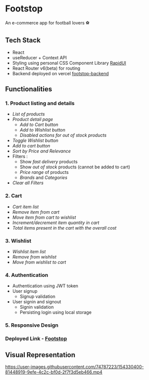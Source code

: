 # Footstop

An e-commerce app for football lovers ⚽

## Tech Stack

- React
- useReducer + Context API
- Styling using personal CSS Component Library [RapidUI](https://development-rapidui.netlify.app/)
- React Router v6(beta) for routing
- Backend deployed on vercel [footstop-backend](https://github.com/RajYeola/footstop-backend)

## Functionalities

### 1. Product listing and details

- _List of products_
- _Product detail page_
  - _Add to Cart button_
  - _Add to Wishlist button_
  - _Disabled actions for out of stock products_
- _Toggle Wishlist button_
- _Add to cart button_
- _Sort by Price and Relevance_
- Filters :
  - Show _fast delivery_ products
  - Show _out of stock_ products (cannot be added to cart)
  - _Price range_ of products
  - _Brands_ and _Categories_
- _Clear all Filters_

### 2. Cart

- _Cart item list_
- _Remove item from cart_
- _Move item from cart to wishlist_
- _Increment/decrement item quantity in cart_
- _Total items present in the cart with the overall cost_

### 3. Wishlist

- _Wishlist item list_
- _Remove from wishlist_
- _Move from wishlist to cart_

### 4. Authentication

- Authentication using JWT token
- User signup
  - Signup validation
- User signin and signout
  - Signin validation
  - Persisting login using local storage

### 5. Responsive Design

### Deployed Link - [Footstop](https://foot-stop.netlify.app)

## Visual Representation

https://user-images.githubusercontent.com/74787223/154330400-81448919-9efe-4c2c-bf0d-2f7f3d5eb466.mp4
